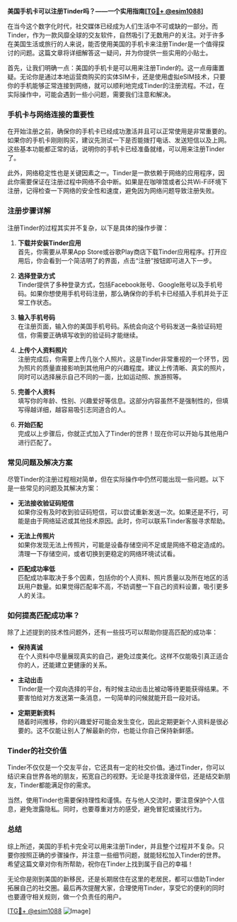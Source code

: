 **美国手机卡可以注册Tinder吗？——一个实用指南[[TG💪+ @esim1088](https://t.me/s/esim1088)]**

在当今这个数字化时代，社交媒体已经成为人们生活中不可或缺的一部分。而Tinder，作为一款风靡全球的交友软件，自然吸引了无数用户的关注。对于许多在美国生活或旅行的人来说，能否使用美国的手机卡来注册Tinder是一个值得探讨的问题。这篇文章将详细解答这一疑问，并为你提供一些实用的小贴士。

首先，让我们明确一点：美国的手机卡是可以用来注册Tinder的。这一点毋庸置疑。无论你是通过本地运营商购买的实体SIM卡，还是使用虚拟eSIM技术，只要你的手机能够正常连接到网络，就可以顺利地完成Tinder的注册流程。不过，在实际操作中，可能会遇到一些小问题，需要我们注意和解决。

### **手机卡与网络连接的重要性**

在开始注册之前，确保你的手机卡已经成功激活并且可以正常使用是非常重要的。如果你的手机卡刚刚购买，建议先测试一下是否能拨打电话、发送短信以及上网。这些基本功能都正常的话，说明你的手机卡已经准备就绪，可以用来注册Tinder了。

此外，网络稳定性也是关键因素之一。Tinder是一款依赖于网络的应用程序，因此你需要保证在注册过程中网络不会中断。如果是在咖啡馆或者公共Wi-Fi环境下注册，记得检查一下网络的安全性和速度，避免因为网络问题导致注册失败。

### **注册步骤详解**

注册Tinder的过程其实并不复杂，以下是具体的操作步骤：

1. **下载并安装Tinder应用**  
   首先，你需要从苹果App Store或谷歌Play商店下载Tinder应用程序。打开应用后，你会看到一个简洁明了的界面，点击“注册”按钮即可进入下一步。

2. **选择登录方式**  
   Tinder提供了多种登录方式，包括Facebook账号、Google账号以及手机号码。如果你想使用手机号码注册，那么确保你的手机卡已经插入手机并处于正常工作状态。

3. **输入手机号码**  
   在注册页面，输入你的美国手机号码。系统会向这个号码发送一条验证码短信，你需要正确填写收到的验证码才能继续。

4. **上传个人资料照片**  
   注册完成后，你需要上传几张个人照片。这是Tinder非常重视的一个环节，因为照片的质量直接影响到其他用户的兴趣程度。建议上传清晰、真实的照片，同时可以选择展示自己不同的一面，比如运动照、旅游照等。

5. **完善个人资料**  
   填写你的年龄、性别、兴趣爱好等信息。这部分内容虽然不是强制性的，但填写得越详细，越容易吸引志同道合的人。

6. **开始匹配**  
   完成以上步骤后，你就正式加入了Tinder的世界！现在你可以开始与其他用户进行匹配了。

### **常见问题及解决方案**

尽管Tinder的注册过程相对简单，但在实际操作中仍然可能出现一些问题。以下是一些常见的问题及其解决方案：

- **无法接收验证码短信**  
  如果你没有及时收到验证码短信，可以尝试重新发送一次。如果还是不行，可能是由于网络延迟或其他技术原因。此时，你可以联系Tinder客服寻求帮助。

- **无法上传照片**  
  如果你发现无法上传照片，可能是设备存储空间不足或是网络不稳定造成的。清理一下存储空间，或者切换到更稳定的网络环境试试看。

- **匹配成功率低**  
  匹配成功率取决于多个因素，包括你的个人资料、照片质量以及所在地区的活跃用户数量。如果觉得匹配率不高，不妨调整一下自己的资料设置，吸引更多人的关注。

### **如何提高匹配成功率？**

除了上述提到的技术性问题外，还有一些技巧可以帮助你提高匹配的成功率：

- **保持真诚**  
  在个人资料中尽量展现真实的自己，避免过度美化。这样不仅能吸引真正适合你的人，还能建立更健康的关系。

- **主动出击**  
  Tinder是一个双向选择的平台，有时候主动出击比被动等待更能获得结果。不要害怕给对方发送第一条消息，一句简单的问候就能开启一段对话。

- **定期更新资料**  
  随着时间推移，你的兴趣爱好可能会发生变化，因此定期更新个人资料是很必要的。这不仅能让别人了解最新的你，也能让你自己保持新鲜感。

### **Tinder的社交价值**

Tinder不仅仅是一个交友平台，它还具有一定的社交价值。通过Tinder，你可以结识来自世界各地的朋友，拓宽自己的视野。无论是寻找浪漫伴侣，还是结交新朋友，Tinder都能满足你的需求。

当然，使用Tinder也需要保持理性和谨慎。在与他人交流时，要注意保护个人信息，避免泄露隐私。同时，也要尊重对方的感受，避免冒犯或骚扰行为。

### **总结**

综上所述，美国的手机卡完全可以用来注册Tinder，并且整个过程并不复杂。只要你按照正确的步骤操作，并注意一些细节问题，就能轻松加入Tinder的世界。希望这篇文章对你有所帮助，祝你在Tinder上找到属于自己的幸福！

无论你是刚到美国的新移民，还是长期居住在这里的老居民，都可以借助Tinder拓展自己的社交圈。最后再次提醒大家，合理使用Tinder，享受它的便利的同时也要遵守相关规则，做一个负责任的用户。

[[TG💪+ @esim1088](https://t.me/s/esim1088) ![Image](https://i.postimg.cc/4NQfJmqS/Snipaste-2025-05-13-00-14-12.png)]